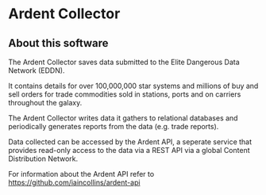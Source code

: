 # Ardent Collector

## About this software

The Ardent Collector saves data submitted to the Elite Dangerous Data Network 
(EDDN).

It contains details for over 100,000,000 star systems and millions of buy and 
sell orders for trade commodities sold in stations, ports and on carriers 
throughout the galaxy.

The Ardent Collector writes data it gathers to relational databases and
periodically generates reports from the data (e.g. trade reports).

Data collected can be accessed by the Ardent API, a seperate service that
provides read-only access to the data via a REST API via a global
Content Distribution Network.

For information about the Ardent API refer to 
https://github.com/iaincollins/ardent-api